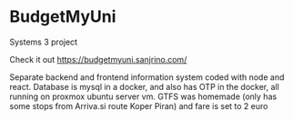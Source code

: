 # BudgetMyUni

Systems 3 project

Check it out https://budgetmyuni.sanjrino.com/

Separate backend and frontend information system coded with node and react.
Database is mysql in a docker, and also has OTP in the docker, all running on proxmox ubuntu server vm.
GTFS was homemade (only has some stops from Arriva.si route Koper Piran) and fare is set to 2 euro

